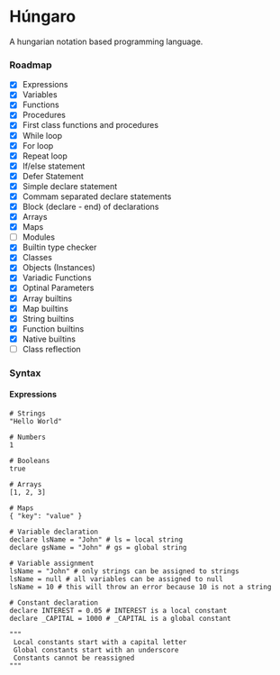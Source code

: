 # Húngaro

A hungarian notation based programming language.


### Roadmap

- [x] Expressions
- [x] Variables
- [x] Functions
- [x] Procedures
- [x] First class functions and procedures
- [x] While loop
- [x] For loop
- [x] Repeat loop
- [x] If/else statement
- [x] Defer Statement
- [x] Simple declare statement
- [x] Commam separated declare statements
- [x] Block (declare - end) of declarations
- [x] Arrays
- [x] Maps
- [ ] Modules
- [x] Builtin type checker
- [x] Classes
- [x] Objects (Instances)
- [x] Variadic Functions
- [x] Optinal Parameters
- [x] Array builtins
- [x] Map builtins
- [x] String builtins
- [x] Function builtins
- [x] Native builtins
- [ ] Class reflection

### Syntax

#### Expressions

```hungarian
# Strings
"Hello World"

# Numbers
1

# Booleans
true

# Arrays
[1, 2, 3]

# Maps
{ "key": "value" }

# Variable declaration
declare lsName = "John" # ls = local string
declare gsName = "John" # gs = global string

# Variable assignment
lsName = "John" # only strings can be assigned to strings
lsName = null # all variables can be assigned to null
lsName = 10 # this will throw an error because 10 is not a string

# Constant declaration
declare INTEREST = 0.05 # INTEREST is a local constant
declare _CAPITAL = 1000 # _CAPITAL is a global constant

"""
 Local constants start with a capital letter
 Global constants start with an underscore
 Constants cannot be reassigned
"""

```
